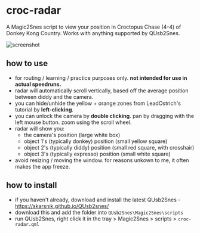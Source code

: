 # croc-radar
A Magic2Snes script to view your position in Croctopus Chase (4-4) of Donkey Kong Country. Works with anything supported by QUsb2Snes.

![screenshot](https://i.imgur.com/j1Hrqef.png)

## how to use
- for routing / learning / practice purposes only. **not intended for use in actual speedruns.**
- radar will automatically scroll vertically, based off the average position between diddy and the camera.
- you can hide/unhide the yellow + orange zones from LeadOstrich's tutorial by **left-clicking**.
- you can unlock the camera by **double clicking**. pan by dragging with the left mouse button. zoom using the scroll wheel.
- radar will show you:
  - the camera's position (large white box)
  - object 1's (typically donkey) position (small yellow square)
  - object 2's (typically diddy) position (small red square, with crosshair)
  - object 3's (typically expresso) position (small white square)
- avoid resizing / moving the window. for reasons unkown to me, it often makes the app freeze.

## how to install
- if you haven't already, download and install the latest QUsb2Snes - https://skarsnik.github.io/QUsb2snes/
- download this and add the folder into `QUsb2Snes\Magic2Snes\scripts`
- run QUsb2Snes, right click it in the tray > Magic2Snes > scripts > `croc-radar.qml`
